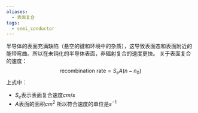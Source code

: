 ```yaml
---
aliases:
  - 表面复合
tags:
  - semi_conductor
---
```

半导体的表面充满缺陷（悬空的键和环境中的杂质），这导致表面态和表面附近的能带弯曲。所以在未钝化的半导体表面，非辐射复合的速度更快。
关于表面复合的速度：$$\text{recombination\ rate}=S_eA\left(n-n_0\right)$$
上式中：
- $S_e$表示表面复合速度$cm/s$
- $A$表面的面积$cm^2$
所以符合速度的单位是$s^{-1}$
